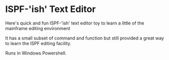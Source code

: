 # ISPF-'ish' Text Editor
Here's quick and fun ISPF-'ish' text editor toy to
learn a little of the mainframe editing environment

It has a small subset of command and function but
still provided a great way to learn the ISPF 
editing facility.

Runs in Windows Powershell.
